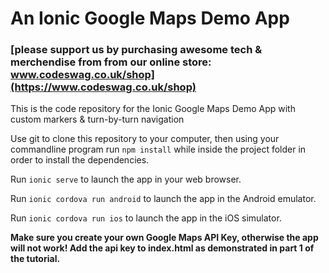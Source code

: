 # An Ionic Google Maps Demo App

### [please support us by purchasing awesome tech & merchendise from from our online store: www.codeswag.co.uk/shop](https://www.codeswag.co.uk/shop)

This is the code repository for the Ionic Google Maps Demo App with custom markers & turn-by-turn navigation

Use git to clone this repository to your computer, then using your commandline program run `npm install` while inside the project folder in order to install the dependencies.

Run `ionic serve` to launch the app in your web browser.

Run `ionic cordova run android` to launch the app in the Android emulator.

Run `ionic cordova run ios` to launch the app in the iOS simulator.

**Make sure you create your own Google Maps API Key, otherwise the app will not work! Add the api key to index.html as demonstrated in part 1 of the tutorial.**